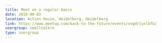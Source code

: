 ```yaml
---
title: Meet on a regular basis
date: 2018-08-03
location: Action House, Heidelberg, Heidelberg
link: https://www.meetup.com/back-to-the-future/events/xvgdrlyxlbfb/
usergroup: smalltalkrn
type: usergroup
---
```

